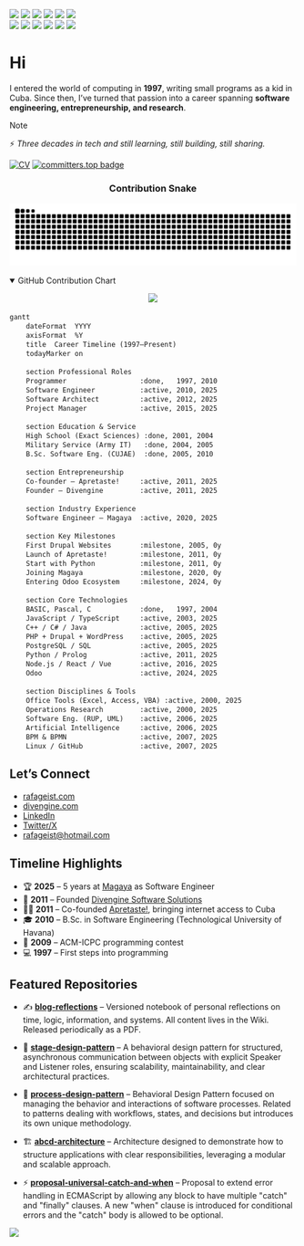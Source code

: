 <p align="left">
  <img src="https://img.shields.io/badge/Software-Engineer-blue">
  <img src="https://img.shields.io/badge/Software-Architect-blue">
  <img src="https://img.shields.io/badge/Project-Manager-blue">
  <img src="https://img.shields.io/badge/Web-Developer-white">
  <img src="https://img.shields.io/badge/App-Developer-green">
  <img src="https://img.shields.io/badge/Desktop-Developer-red"><br/>
  <img src="https://img.shields.io/badge/Linux-Admin-black">
  <img src="https://img.shields.io/badge/Windows-Admin-black">
  <img src="https://img.shields.io/badge/Social-Media-blue">
  <img src="https://img.shields.io/badge/Community-Manager-blue">
  <img src="https://img.shields.io/badge/Programming-Contest-red">
  <img src="https://img.shields.io/badge/Chess-Enthusiastic-brown">
</p>

# Hi

I entered the world of computing in **1997**, writing small programs as a kid in Cuba.  Since then, I’ve turned that passion into a career spanning **software engineering, entrepreneurship, and research**. 

> [!NOTE]
> ⚡ *Three decades in tech and still learning, still building, still sharing.* 

[![CV](https://img.shields.io/badge/Download-CV-blue)](https://divengine.com/download.php?file=cv-rafageist-2025-08-10.pdf) [![committers.top badge](https://user-badge.committers.top/suriname_private/rafageist.svg)](https://user-badge.committers.top/suriname_private/rafageist)

<h3 align="center">Contribution Snake</h3>
<p align="center">
  <img src="https://raw.githubusercontent.com/itsKayWat/itsKayWat/output/github-contribution-grid-snake.svg" alt="snake"/>
</p>
</details>

<details open>
<summary>GitHub Contribution Chart</summary>
<p align="center">
    <img src="https://github-readme-activity-graph.vercel.app/graph?username=rafageist&theme=github-compact&area=true&hide_border=true&custom_title=Contribution%20Graph&bg_color=000000&color=C2FFC7&line=CB9DF0&point=C2FFC7&area_color=CB9DF0" />
</p>
</details>

```mermaid
gantt
    dateFormat  YYYY
    axisFormat  %Y
    title  Career Timeline (1997–Present)
    todayMarker on

    section Professional Roles
    Programmer                  :done,   1997, 2010
    Software Engineer           :active, 2010, 2025
    Software Architect          :active, 2012, 2025
    Project Manager             :active, 2015, 2025

    section Education & Service
    High School (Exact Sciences) :done, 2001, 2004
    Military Service (Army IT)   :done, 2004, 2005
    B.Sc. Software Eng. (CUJAE)  :done, 2005, 2010

    section Entrepreneurship
    Co-founder — Apretaste!     :active, 2011, 2025
    Founder — Divengine         :active, 2011, 2025

    section Industry Experience
    Software Engineer — Magaya  :active, 2020, 2025

    section Key Milestones
    First Drupal Websites       :milestone, 2005, 0y
    Launch of Apretaste!        :milestone, 2011, 0y
    Start with Python           :milestone, 2011, 0y
    Joining Magaya              :milestone, 2020, 0y
    Entering Odoo Ecosystem     :milestone, 2024, 0y

    section Core Technologies
    BASIC, Pascal, C            :done,   1997, 2004
    JavaScript / TypeScript     :active, 2003, 2025
    C++ / C# / Java             :active, 2005, 2025
    PHP + Drupal + WordPress    :active, 2005, 2025
    PostgreSQL / SQL            :active, 2005, 2025
    Python / Prolog             :active, 2011, 2025
    Node.js / React / Vue       :active, 2016, 2025
    Odoo                        :active, 2024, 2025

    section Disciplines & Tools
    Office Tools (Excel, Access, VBA) :active, 2000, 2025
    Operations Research         :active, 2000, 2025
    Software Eng. (RUP, UML)    :active, 2006, 2025
    Artificial Intelligence     :active, 2006, 2025
    BPM & BPMN                  :active, 2007, 2025
    Linux / GitHub              :active, 2007, 2025
```

## Let’s Connect  

- [rafageist.com](https://rafageist.com)  
- [divengine.com](https://divengine.com)  
- [LinkedIn](https://linkedin.com/in/rafageist)  
- [Twitter/X](https://twitter.com/rafageist)  
- rafageist@hotmail.com  

## Timeline Highlights  

- 🏆 **2025** – 5 years at [Magaya](https://magaya.com) as Software Engineer  
- 🚀 **2011** – Founded [Divengine Software Solutions](https://divengine.com) 
- 👨‍💻 **2011** – Co-founded [Apretaste!](https://apretaste.net), bringing internet access to Cuba  
- 🎓 **2010** – B.Sc. in Software Engineering (Technological University of Havana)  
- 🏅 **2009** – ACM-ICPC programming contest  
- 💻 **1997** – First steps into programming  

## Featured Repositories  

- ✍️ [**blog-reflections**](https://github.com/rafageist/blog-reflections) – Versioned notebook of personal reflections on time, logic, information, and systems. All content lives in the Wiki. Released periodically as a PDF.  

- 🧩 [**stage-design-pattern**](https://github.com/rafageist/stage-design-pattern) – A behavioral design pattern for structured, asynchronous communication between objects with explicit Speaker and Listener roles, ensuring scalability, maintainability, and clear architectural practices.

- 🔄 [**process-design-pattern**](https://github.com/rafageist/process-design-pattern) – Behavioral Design Pattern focused on managing the behavior and interactions of software processes. Related to patterns dealing with workflows, states, and decisions but introduces its own unique methodology. 

- 🏗️ [**abcd-architecture**](https://github.com/rafageist/abcd-architecture) – Architecture designed to demonstrate how to structure applications with clear responsibilities, leveraging a modular and scalable approach.

- ⚡ [**proposal-universal-catch-and-when**](https://github.com/rafageist/proposal-universal-catch-and-when) – Proposal to extend error handling in ECMAScript by allowing any block to have multiple "catch" and "finally" clauses. A new "when" clause is introduced for conditional errors and the "catch" body is allowed to be optional. 

<img src="https://github-profile-trophy.vercel.app/?username=rafageist&theme=kimbie_dark&column=9&row=1">





